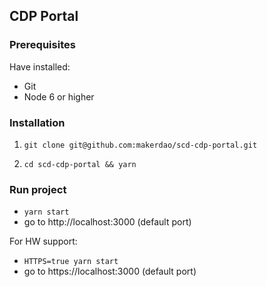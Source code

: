 ## CDP Portal

### Prerequisites

Have installed:

- Git
- Node 6 or higher

### Installation

1) `git clone git@github.com:makerdao/scd-cdp-portal.git`

2) `cd scd-cdp-portal && yarn`

### Run project

- `yarn start`
- go to http://localhost:3000 (default port)

For HW support:
- `HTTPS=true yarn start`
- go to https://localhost:3000 (default port)
